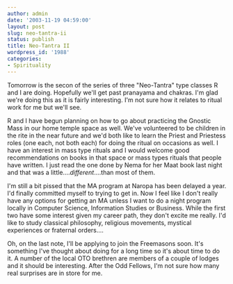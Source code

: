 ```yaml
---
author: admin
date: '2003-11-19 04:59:00'
layout: post
slug: neo-tantra-ii
status: publish
title: Neo-Tantra II
wordpress_id: '1988'
categories:
- Spirituality
---
```

Tomorrow is the secon of the series of three "Neo-Tantra" type classes R and I are doing. Hopefully we'll get past pranayama and chakras. I'm glad we're doing this as it is fairly interesting. I'm not sure how it relates to ritual work for me but we'll see.

R and I have begun planning on how to go about practicing the Gnostic Mass in our home temple space as well. We've volunteered to be children in the rite in the near future and we'd both like to learn the Priest and Priestess roles (one each, not both each) for doing the ritual on occasions as well. I have an interest in mass type rituals and I would welcome good recommendations on books in that space or mass types rituals that people have written. I just read the one done by Nema for her Maat book last night and that was a little....<em>different</em>....than most of them.

I'm still a bit pissed that the MA program at Naropa has been delayed a year. I'd finally committed myself to trying to get in. Now I feel like I don't really have any options for getting an MA unless I want to do a night program locally in Computer Science, Information Studies or Business. While the first two have some interest given my career path, they don't excite me really. I'd like to study classical philosophy, religious movements, mystical experiences or fraternal orders....

Oh, on the last note, I'll be applying to join the Freemasons soon. It's something I've thought about doing for a long time so it's about time to do it. A number of the local OTO brethren are members of a couple of lodges and it should be interesting. After the Odd Fellows, I'm not sure how many real surprises are in store for me.
